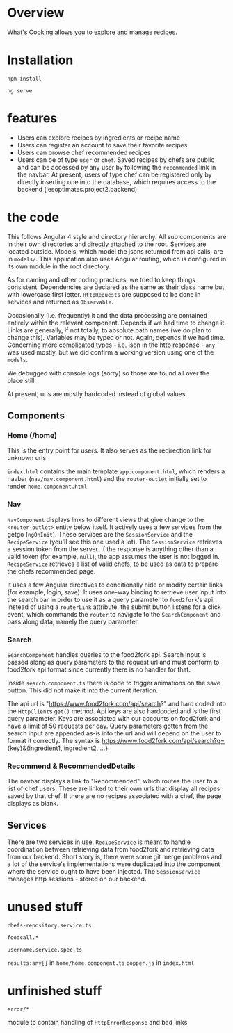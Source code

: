 # Overview
What's Cooking allows you to explore and manage recipes. 
# Installation

`npm install`

`ng serve`

# features
 - Users can explore recipes by ingredients or recipe name
 - Users can register an account to save their favorite recipes
 - Users can browse chef recommended recipes 
 - Users can be of type `user` or `chef`. Saved recipes by chefs are public and can be accessed by any user by following the `recommended` link in the navbar. At present, users of type chef can be registered only by directly inserting one into the database, which requires access to the backend (lesoptimates.project2.backend)

# the code
This follows Angular 4 style and directory hierarchy. 
All sub components are in their own directories and directly attached to the root. Services are located outside. Models, which model the jsons returned from api calls, are in `models/`. This application also uses Angular routing, which is configured in its own module in the root directory. 

As for naming and other coding practices, we tried to keep things consistent. Dependencies are declared as the same as their class name but with lowercase first letter. `HttpRequests` are supposed to be done in services and returned as `Observable`. 

Occasionally (i.e. frequently) it and the data processing are contained entirely within the relevant component. Depends if we had time to change it. Links are generally, if not totally, to absolute path names (we do plan to change this). 
Variables may be typed or not. Again, depends if we had time. Concerning more complicated types - i.e. json in the http response - `any` was used mostly, but we did confirm a working version using one of the `models`.

We debugged with console logs (sorry) so those are found all over the place still. 

At present, urls are mostly hardcoded instead of global values. 

## Components
### Home (/home)
This is the entry point for users. It also serves as the redirection link for unknown urls

`index.html` contains the main template `app.component.html`, which renders a navbar (`nav/nav.component.html`) and the `router-outlet` initially set to render `home.component.html`.

### Nav
`NavComponent` displays links to different views that give change to the `<router-outlet>` entity below itself. It actively uses a few services from the getgo (`ngOnInit`). These services are the `SessionService` and the `RecipeService` (you'll see this one used a lot). The `SessionService` retrieves a session token from the server. If the response is anything other than a valid token (for example, `null`), the app assumes the user is not logged in. `RecipeService` retrieves a list of valid chefs, to be used as data to prepare the chefs recommended page.

It uses a few Angular directives to conditionally hide or modify certain links (for example, login, save). It uses one-way binding to retrieve user input into the search bar in order to use it as a query parameter to `food2fork`'s api. Instead of using a `routerLink` attribute, the submit button listens for a click event, which commands the `router` to navigate to the `SearchComponent` and pass along data, namely the query parameter. 

### Search
`SearchComponent` handles queries to the food2fork api. Search input is passed along as query parameters to the request url and must conform to food2fork api format since currently there is no handler for that. 

Inside `search.component.ts` there is code to trigger animations on the save button. This did not make it into the current iteration.

The api url is "https://www.food2fork.com/api/search?" and hard coded into the `HttpClient`s `get()` method. Api keys are also hardcoded and is the first query parameter. Keys are associated with our accounts on food2fork and have a limit of 50 requests per day. Query parameters gotten from the search input are appended as-is into the url and will depend on the user to format it correctly. The syntax is https://www.food2fork.com/api/search?q={key}&{ingredient1, ingredient2, …}


### Recommend & RecommendedDetails

The navbar displays a link to "Recommended", which routes the user to a list of chef users. These are linked to their own urls that display all recipes saved by that chef. If there are no recipes associated with a chef, the page displays as blank.


## Services
There are two services in use. `RecipeService` is meant to handle coordination between retrieving data from food2fork and retrieving data from our backend. Short story is, there were some git merge problems and a lot of the service's implementations were duplicated into the component where the service ought to have been injected. The `SessionService` manages http sessions - stored on our backend. 
# unused stuff
`chefs-repository.service.ts`

`foodcall.*`

`username.service.spec.ts`

`results:any[]` in `home/home.component.ts`
`popper.js` in `index.html`
# unfinished stuff

`error/*`

module to contain handling of `HttpErrorResponse` and bad links
